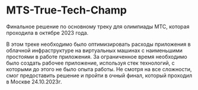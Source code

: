 # MTS-True-Tech-Champ
Финальное решение по основному треку для олимпиады МТС, которая проходила в октябре 2023 года.

В этом треке необходимо было оптимизировать расходы приложения в облачной инфраструктуре на виртуальных машинах с наименьшими простоями в работе приложения. За ограниченное время необходимо было создать рабочее приложение, используя стек технологий, с которыми до этого не было опыта работы. Не смотря на все сложности, смог предоставить решение и пройти в очный финал, который проходил в Москве 24.10.2023г.
